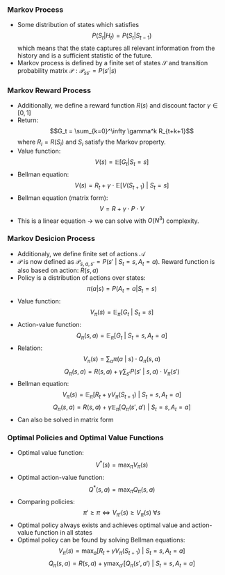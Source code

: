 
### Markov Process

- Some distribution of states which satisfies $$P(S_t | H_t) = P(S_t | S_{t-1})$$which means that the state captures all relevant information from the history and is a sufficient statistic of the future.
- Markov process is defined by a finite set of states $\mathcal{S}$ and transition probability matrix $\mathcal{P}: \mathcal{P}_{ss'} = P(s' | s)$

### Markov Reward Process

- Additionally, we define a reward function $R(s)$ and discount factor $\gamma \in [0,1]$
- Return: $$G_t = \sum_{k=0}^\infty \gamma^k R_{t+k+1}$$where $R_i = R(S_i)$ and $S_i$ satisfy the Markov property.
- Value function: $$V(s) = \mathbb{E}[G_t | S_t = s]$$
- Bellman equation: $$V(s) = R_t + \gamma \cdot \mathbb{E}[V(S_{t+1}) ~|~ S_t = s]$$
- Bellman equation (matrix form): $$V = R + \gamma \cdot P \cdot V$$
- This is a linear equation → we can solve with $O(N^3)$ complexity.

### Markov Desicion Process

- Additionaly, we define finite set of actions $\mathcal{A}$
- $\mathcal{P}$ is now defined as $\mathcal{P}_{s,a,s'} = P(s' ~|~ S_t=s, A_t = a)$. Reward function is also based on action: $R(s, a)$
- Policy is a distribution of actions over states: $$\pi(a | s) = P(A_t=a | S_t = s)$$
- Value function: $$V_\pi(s) = \mathbb{E}_\pi [G_t ~|~ S_t = s]$$
- Action-value function: $$Q_\pi(s, a) = \mathbb{E}_\pi[G_t ~|~ S_t=s, A_t = a]$$
- Relation: $$V_\pi(s) = \sum_{a} \pi(a ~|~ s) \cdot Q_\pi(s, a)$$ $$Q_\pi(s, a) = R(s, a) + \gamma \sum_{s'} P(s' ~|~ s, a) \cdot V_\pi(s')$$
- Bellman equation: $$V_\pi(s) = \mathbb{E}_\pi[R_t + \gamma V_\pi(S_{t+1}) ~|~ S_t = s, A_t = a]$$$$Q_\pi(s, a) = R(s, a) + \gamma \mathbb{E}_\pi[Q_\pi(s', a') ~|~ S_t = s, A_t = a]$$
- Can also be solved in matrix form

### Optimal Policies and Optimal Value Functions

- Optimal value function: $$V^*(s) = \max_\pi V_\pi(s)$$
- Optimal action-value function: $$Q^*(s, a) = \max_\pi Q_\pi(s, a)$$
- Comparing policies: $$\pi' \geq \pi \Leftrightarrow V_{\pi'}(s) \geq V_{\pi}(s) ~\forall s $$
- Optimal policy always exists and achieves optimal value and action-value function in all states
- Optimal policy can be found by solving Bellman equations: $$V_\pi(s) = \max_a\left[R_t + \gamma V_\pi(S_{t+1}) ~|~ S_t = s, A_t = a\right]$$$$Q_\pi(s, a) = R(s, a) + \gamma \max_{a'}\left[Q_\pi(s', a') ~|~ S_t = s, A_t = a\right]$$
